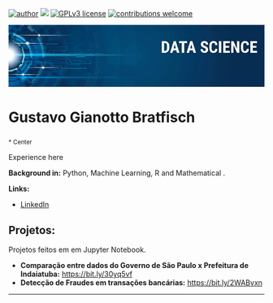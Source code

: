 [![author](https://img.shields.io/badge/author-gustavobrat-red.svg)](https://www.linkedin.com/in/gustavo-bratfisch-60985592/) [![](https://img.shields.io/badge/python-3.7+-blue.svg)](https://www.python.org/downloads/release/python-365/) [![GPLv3 license](https://img.shields.io/badge/License-GPLv3-blue.svg)](http://perso.crans.org/besson/LICENSE.html) [![contributions welcome](https://img.shields.io/badge/contributions-welcome-brightgreen.svg?style=flat)](https://github.com/Gustavo-Bratfisch/data_science)

<p align="center">
  <img src="banner.png" >
</p>

# Gustavo Gianotto Bratfisch
<sub>* Center</sub>

Experience here

**Background in:** Python, Machine Learning, R and Mathematical .

**Links:**

* [LinkedIn](https://www.linkedin.com/in/gustavo-bratfisch-60985592/)


## Projetos:
Projetos feitos em em Jupyter Notebook.
* **Comparação entre dados do Governo de São Paulo x Prefeitura de Indaiatuba:** https://bit.ly/30yq5vf
* **Detecção de Fraudes em transações bancárias:** https://bit.ly/2WABvxn
---




